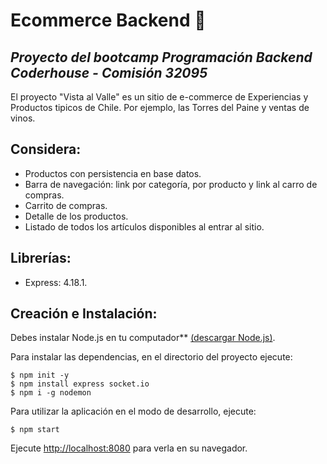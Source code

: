 
# Ecommerce Backend :shopping_cart:
## *Proyecto del bootcamp Programación Backend Coderhouse - Comisión 32095*

El proyecto "Vista al Valle" es un sitio de e-commerce de Experiencias y Productos tipicos de Chile. Por ejemplo, las Torres del Paine y ventas de vinos.

## Considera:
- Productos con persistencia en base datos.
- Barra de navegación: link por categoría, por producto y link al carro de compras.
- Carrito de compras.
- Detalle de los productos.
- Listado de todos los artículos disponibles al entrar al sitio.

## Librerías:
- Express: 4.18.1.

## Creación e Instalación:

Debes instalar  Node.js en tu computador** [(descargar Node.js)](https://nodejs.org/es/download/).

Para instalar las dependencias, en el directorio del proyecto ejecute: 
```
$ npm init -y 
$ npm install express socket.io
$ npm i -g nodemon
```

Para utilizar la aplicación en el modo de desarrollo, ejecute:
```
$ npm start
````
Ejecute [http://localhost:8080](http://localhost:8080) para verla en su navegador.



